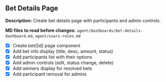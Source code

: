 ## Bet Details Page

**Description:** Create bet details page with participants and admin controls.

**MD files to read before changes:** `agent/dashboards/bet-details-dashboard.md`, `agent/users-roles.md`

- [x] Create bet/[id] page component
- [x] Add bet info display (title, desc, amount, status)
- [x] Add participants list with their options
- [x] Add admin controls (edit, status change, delete)
- [x] Add winners display for resolved bets
- [x] Add participant removal for admins
